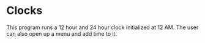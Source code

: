 # Clocks
This program runs a 12 hour and 24 hour clock initialized at 12 AM. The user can also open up a menu and add time to it.
